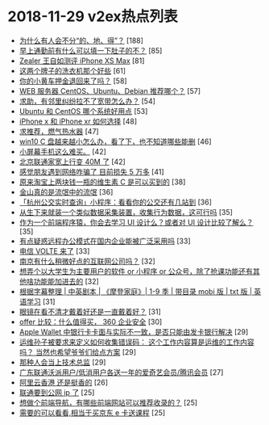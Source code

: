 # 2018-11-29 v2ex热点列表

+ [为什么有人会不分“的、地、得”？](https://www.v2ex.com/t/512594#reply188) [188]
+ [早上通勤前有什么可以填一下肚子的不？](https://www.v2ex.com/t/512597#reply85) [85]
+ [Zealer 王自如测评 iPhone XS Max](https://www.v2ex.com/t/512679#reply81) [81]
+ [这两个牌子的洗衣机那个好些](https://www.v2ex.com/t/512555#reply61) [61]
+ [你的小黄车押金退回来了吗？](https://www.v2ex.com/t/512587#reply58) [58]
+ [WEB 服务器 CentOS、Ubuntu、Debian 推荐哪个？](https://www.v2ex.com/t/512762#reply57) [57]
+ [求助，有邻里纠纷拉不了宽带怎么办？](https://www.v2ex.com/t/512570#reply54) [54]
+ [Ubuntu 和 CentOS 哪个系统好用点](https://www.v2ex.com/t/512582#reply53) [53]
+ [iPhone x 和 iPhone xr 如何选择](https://www.v2ex.com/t/512593#reply48) [48]
+ [求推荐，燃气热水器](https://www.v2ex.com/t/512580#reply47) [47]
+ [win10 C 盘越来越小怎么办，看了下，也不知道哪些能删](https://www.v2ex.com/t/512798#reply46) [46]
+ [小屏幕手机这么难买。](https://www.v2ex.com/t/512562#reply42) [42]
+ [北京联通家宽上行变 40M 了](https://www.v2ex.com/t/512660#reply42) [42]
+ [感觉朋友遇到网络咋骗了 目前损失 5 万多](https://www.v2ex.com/t/512766#reply41) [41]
+ [原来淘宝上两块钱一瓶的维生素 C 是可以买到的](https://www.v2ex.com/t/512667#reply38) [38]
+ [金山真的是流氓中的流氓](https://www.v2ex.com/t/512835#reply36) [36]
+ [「杭州公交实时查询」小程序：看看你的公交还有几站到](https://www.v2ex.com/t/512698#reply36) [36]
+ [从生下来就装一个类似数据采集装置，收集行为数据，这可行吗](https://www.v2ex.com/t/512717#reply35) [35]
+ [作为一个前端程序猿，你会去学习 UI 设计么？或者对 UI 设计比较了解么？](https://www.v2ex.com/t/512724#reply35) [35]
+ [有点疑惑远程办公模式在国内企业能被广泛采用吗](https://www.v2ex.com/t/512710#reply33) [33]
+ [电信 VOLTE 来了](https://www.v2ex.com/t/512715#reply33) [33]
+ [南京有什么稍微好点的互联网公司吗？](https://www.v2ex.com/t/512565#reply32) [32]
+ [想弄个以大学生为主要用户的软件 or 小程序 or 公众号，除了抢课功能还有其他啥功能能加进去的](https://www.v2ex.com/t/512656#reply32) [32]
+ [根据字幕整理 | 中英剧本 | 《摩登家庭》| 1-9 季 | 带目录 mobi 版 | txt 版 | 英语学习](https://www.v2ex.com/t/512559#reply31) [31]
+ [眼镜在看不清才戴着好还是一直戴着好？](https://www.v2ex.com/t/512634#reply31) [31]
+ [offer 比较：什么值得买， 360 企业安全](https://www.v2ex.com/t/512753#reply30) [30]
+ [Apple Wallet 中银行卡卡面与实际不一致，是否只能由发卡银行解决](https://www.v2ex.com/t/512645#reply29) [29]
+ [运维孙子被要求来定义如何收集错误码： 这个工作内容算是运维的工作内容吗？ 当然也希望爷爷们给点方案](https://www.v2ex.com/t/512663#reply29) [29]
+ [那种人会当上技术总监](https://www.v2ex.com/t/512733#reply29) [29]
+ [广东联通沃派用户/低消用户各送一年的爱奇艺会员/腾讯会员](https://www.v2ex.com/t/512631#reply27) [27]
+ [阿里云香港 还是挺香的](https://www.v2ex.com/t/512799#reply26) [26]
+ [联通要到公网 ip 了](https://www.v2ex.com/t/512824#reply25) [25]
+ [想做个前端导航，有哪些前端网站可以推荐收录的？](https://www.v2ex.com/t/512576#reply25) [25]
+ [需要的可以看看,相当于买京东 e 卡送课程](https://www.v2ex.com/t/512767#reply25) [25]
